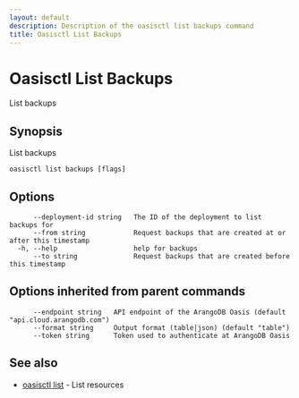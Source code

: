 ```yaml
---
layout: default
description: Description of the oasisctl list backups command
title: Oasisctl List Backups
---
```

# Oasisctl List Backups

List backups

## Synopsis

List backups

```
oasisctl list backups [flags]
```

## Options

```
      --deployment-id string   The ID of the deployment to list backups for
      --from string            Request backups that are created at or after this timestamp
  -h, --help                   help for backups
      --to string              Request backups that are created before this timestamp
```

## Options inherited from parent commands

```
      --endpoint string   API endpoint of the ArangoDB Oasis (default "api.cloud.arangodb.com")
      --format string     Output format (table|json) (default "table")
      --token string      Token used to authenticate at ArangoDB Oasis
```

## See also

* [oasisctl list](oasisctl-list.html)	 - List resources

